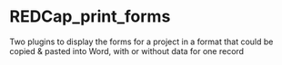 # REDCap_print_forms
Two plugins to display the forms for a project in a format that could be copied &amp; pasted into Word, with or without data for one record
